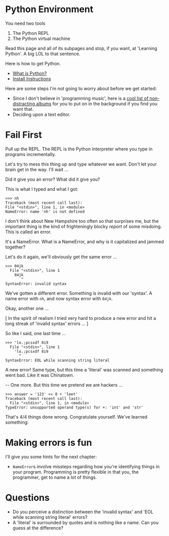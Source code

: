 # Python Environment

You need two tools 

1. The Python REPL 
2. The Python virtual machine

Read this page and all of its subpages and stop, if you want, at 'Learning Python'. A big LOL to that sentence.

Here is how to get Python.

+ [ What is Python? ](https://wiki.python.org/moin/BeginnersGuide/Overview)
+ [ Install Instructions ](https://wiki.python.org/moin/BeginnersGuide/Download)


Here are some steps I'm not going to worry about before we get started:

+ Since I don't believe in 'programming music', here is a [cool list of non-distracting albums]() for you to put on in the background if you find you want that.
+ Deciding upon a text editor.

# Fail First

Pull up the REPL. The REPL is the Python interpreter where you type in programs incrementally.

Let's try to mess this thing up and type whatever we want. Don't let your brain get in the way. I'll wait ... 

Did it give you an error? What did it give you? 

This is what I typed and what I got:

    >>> nh
    Traceback (most recent call last):
    File "<stdin>", line 1, in <module>
    NameError: name 'nh' is not defined

I don't think about New Hampshire too often so that surprises me, but the important thing is the kind of frighteningly blocky *report* of some misdoing.  This is called an error.

It's a NameError. What is a NameError, and why is it capitalized and jammed together?

Let's do it again, we'll obviously get the same error ...

    >>> 04jk
      File "<stdin>", line 1
        04jk
           ^
    SyntaxError: invalid syntax

We've gotten a different error.  Something is invalid with our 'syntax'. A name error with `nh`, and now syntax error with `04jk`. 

Okay, another one ...

[ In the spirit of realism I tried very hard to produce a new error and hit a long streak of 'invalid syntax' errors ... ]

So like I said, one last time ...

    >>> 'lo.;pcsxdf 8i9
      File "<stdin>", line 1
        'lo.;pcsxdf 8i9
          ^
    SyntaxError: EOL while scanning string literal

A new error! Same type, but this time a 'literal' was scanned and something went bad.  Like it was Chinatown.


-- One more. But this time we pretend we are hackers ...

    >>> answer = '123' << 0 + 'leet'
    Traceback (most recent call last):
      File "<stdin>", line 1, in <module>
    TypeError: unsupported operand type(s) for +: 'int' and 'str'


That's 4/4 things done wrong. Congratulate yourself. We've learned something:

<h1>Making errors is fun</h1> 

I'll give you some hints for the next chapter:

+ `NameError`s involve missteps regarding how you're identifying things in your program.  Programming is pretty flexible in that you, the programmer, get to name a lot of things.

<h1>Questions</h1>

+ Do you perceive a distinction between the 'invalid syntax' and 'EOL while scanning string literal' errors?
+ A 'literal' is surrounded by quotes and is nothing like a name. Can you guess at the difference?


